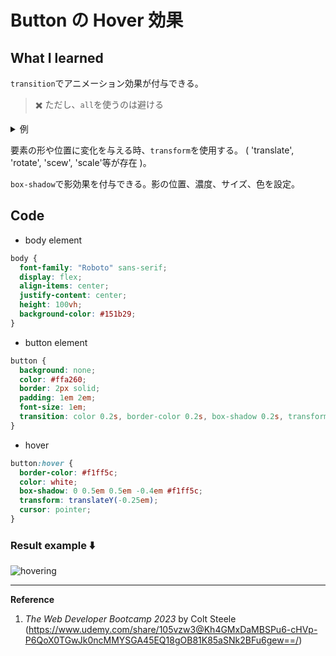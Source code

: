 # Button の Hover 効果

## What I learned

<p>

`transition`でアニメーション効果が付与できる。

> :heavy_multiplication_x: ただし、`all`を使うのは避ける

<details>
<summary>
例
</summary>

```css
transition: all 0.2s;
```

</details>
</p>
<p>

要素の形や位置に変化を与える時、`transform`を使用する。 ( 'translate', 'rotate', 'scew', 'scale'等が存在 )。

</p>

<p>

`box-shadow`で影効果を付与できる。影の位置、濃度、サイズ、色を設定。

</p>

## Code

- body element

```css
body {
  font-family: "Roboto" sans-serif;
  display: flex;
  align-items: center;
  justify-content: center;
  height: 100vh;
  background-color: #151b29;
}
```

- button element<br>

```css
button {
  background: none;
  color: #ffa260;
  border: 2px solid;
  padding: 1em 2em;
  font-size: 1em;
  transition: color 0.2s, border-color 0.2s, box-shadow 0.2s, transform 0.2s;
}
```

- hover<br>

```css
button:hover {
  border-color: #f1ff5c;
  color: white;
  box-shadow: 0 0.5em 0.5em -0.4em #f1ff5c;
  transform: translateY(-0.25em);
  cursor: pointer;
}
```

### Result example :arrow_down:

<p>

![hovering](https://user-images.githubusercontent.com/106340297/234332599-70375e1c-4a10-49ca-a507-e52e29fc9393.gif)

</p>

---

**Reference**

1. _The Web Developer Bootcamp 2023_ by Colt Steele (https://www.udemy.com/share/105vzw3@Kh4GMxDaMBSPu6-cHVp-P6QoX0TGwJk0ncMMYSGA45EQ18gOB81K85aSNk2BFu6gew==/)
